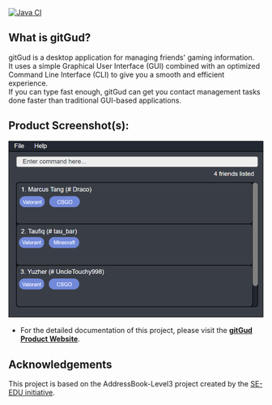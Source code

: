 [![Java CI](https://github.com/AY2122S1-CS2103T-W13-4/tp/actions/workflows/gradle.yml/badge.svg)](https://github.com/AY2122S1-CS2103T-W13-4/tp/actions/workflows/gradle.yml)

## What is gitGud? 

gitGud is a desktop application for managing friends' gaming information. 
<br />It uses a simple Graphical User Interface (GUI) combined with an optimized Command Line Interface (CLI) to give you a smooth and efficient experience. 
<br />If you can type fast enough, gitGud can get you contact management tasks done faster than traditional GUI-based applications.

## Product Screenshot(s): 

![Ui](docs/images/Ui.png)

* For the detailed documentation of this project, please visit the **[gitGud Product Website](https://ay2122s1-cs2103t-w13-4.github.io/tp/)**.

## Acknowledgements

This project is based on the AddressBook-Level3 project created by the [SE-EDU initiative](https://se-education.org).
